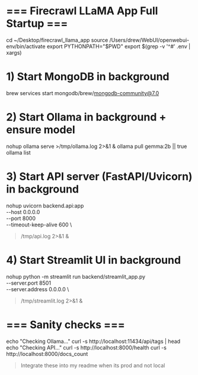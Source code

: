 # === Firecrawl LLaMA App Full Startup ===

cd ~/Desktop/firecrawl_llama_app
source /Users/drew/WebUI/openwebui-env/bin/activate
export PYTHONPATH="$PWD"
export $(grep -v '^#' .env | xargs)

# 1) Start MongoDB in background

brew services start mongodb/brew/mongodb-community@7.0

# 2) Start Ollama in background + ensure model

nohup ollama serve >/tmp/ollama.log 2>&1 &
ollama pull gemma:2b || true
ollama list

# 3) Start API server (FastAPI/Uvicorn) in background

nohup uvicorn backend.api:app \
 --host 0.0.0.0 \
 --port 8000 \
 --timeout-keep-alive 600 \

> /tmp/api.log 2>&1 &

# 4) Start Streamlit UI in background

nohup python -m streamlit run backend/streamlit_app.py \
 --server.port 8501 \
 --server.address 0.0.0.0 \

> /tmp/streamlit.log 2>&1 &

# === Sanity checks ===

echo "Checking Ollama..."
curl -s http://localhost:11434/api/tags | head
echo "Checking API..."
curl -s http://localhost:8000/health
curl -s http://localhost:8000/docs_count

> Integrate these into my readme when its prod and not local
